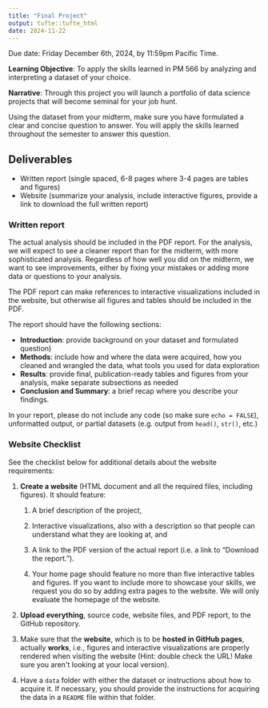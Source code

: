 ```yaml
---
title: "Final Project"
output: tufte::tufte_html
date: 2024-11-22
---
```


Due date: Friday December 6th, 2024, by 11:59pm Pacific Time.

**Learning Objective**: To apply the skills learned in
PM 566 by analyzing and interpreting a dataset of your choice.

**Narrative**: Through this project you will launch a
portfolio of data science projects that will become seminal for your job hunt.

Using the dataset from your midterm, make sure you have
formulated a clear and concise question to answer. You will apply the skills learned throughout the semester to answer this question.

## Deliverables
- Written report (single spaced, 6-8 pages where 3-4 pages are tables and figures)
- Website (summarize your analysis, include interactive figures, provide a link to download the full written report)

### Written report
The actual analysis should be included in the PDF report. For the analysis, we will expect to see a cleaner report than for the midterm, with more sophisticated analysis. Regardless of how well you did on the midterm, we want to see improvements, either by fixing your mistakes or adding more data or questions to your analysis.

The PDF report can make references to interactive visualizations included in the website, but otherwise all figures and tables should be included in the PDF.

The report should have the following sections:
 - **Introduction**: provide background on your dataset and formulated question)
 - **Methods**: include how and where the data were acquired, how you cleaned and wrangled the data, what tools you used for data exploration
  - **Results**: provide final, publication-ready tables and figures from your analysis, make separate subsections as needed
 - **Conclusion and Summary**: a brief recap where you describe your findings.

In your report, please do not include any code (so make sure
`echo = FALSE`), unformatted output, or partial datasets (e.g. output from `head()`, `str()`, etc.)

### Website Checklist
See the checklist below for additional details about the website requirements:

1.  <span dir="ltr">**Create a website** (HTML document and all the
    required files, including figures). It should feature:</span>
    
    1.  <span dir="ltr">A brief description of the project,</span>
    
    2.  <span dir="ltr">Interactive visualizations, also with a
        description so that people can understand what they are
        looking at, and</span>
    
    3.  <span dir="ltr">A link to the PDF version of the actual report
        (i.e. a link to “Download the report.”).</span>
    
    4.  <span dir="ltr">Your home page should feature no more than
        five interactive tables and figures. If you want to include
        more to showcase your skills, we request you do so by adding
        extra pages to the website. We will only evaluate the homepage
        of the website.</span>
        
2.  <span dir="ltr">**Upload everything**, source code, website files,
    and PDF report, to the GitHub repository.</span>

3.  <span dir="ltr">Make sure that the **website**, which is to be
    **hosted in GitHub pages**, actually **works**, i.e., figures and
    interactive visualizations are properly rendered when visiting the
    website (Hint: double check the URL! Make sure you aren't looking at your local version).</span>

4.  <span dir="ltr">Have a `data` folder with either the dataset or
    instructions about how to acquire it. If necessary, you should provide the
    instructions for acquiring the data in a `README` file within that folder.</span>

